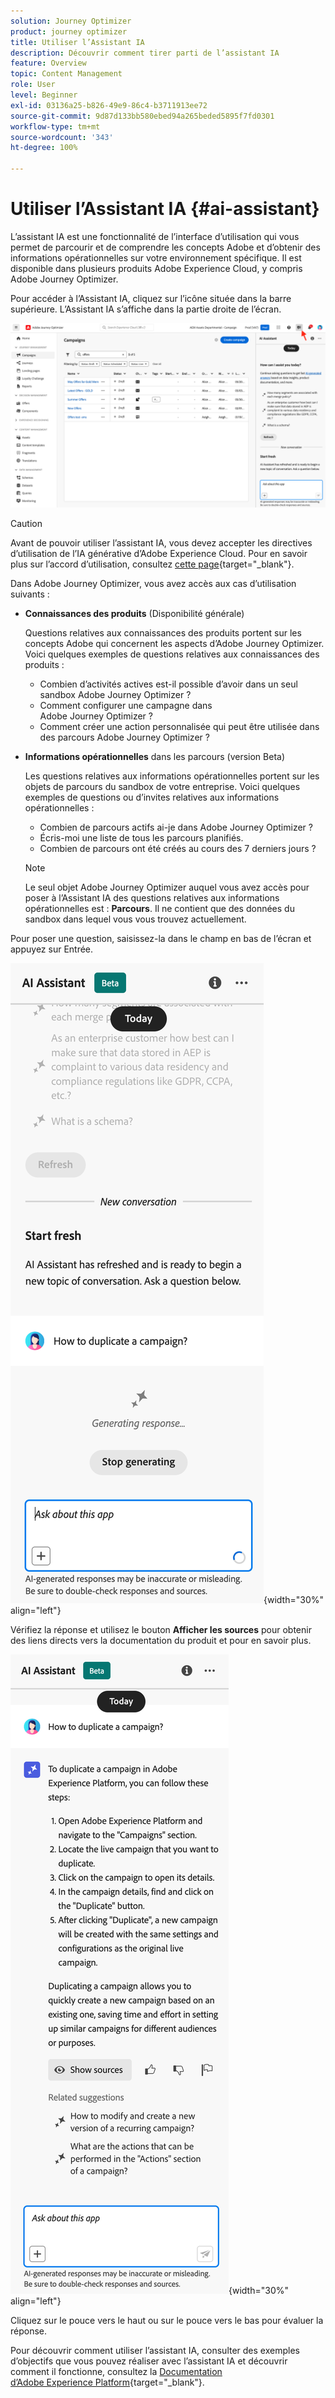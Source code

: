 ```yaml
---
solution: Journey Optimizer
product: journey optimizer
title: Utiliser l’Assistant IA
description: Découvrir comment tirer parti de l’assistant IA
feature: Overview
topic: Content Management
role: User
level: Beginner
exl-id: 03136a25-b826-49e9-86c4-b3711913ee72
source-git-commit: 9d87d133bb580ebed94a265beded5895f7fd0301
workflow-type: tm+mt
source-wordcount: '343'
ht-degree: 100%

---
```


# Utiliser l’Assistant IA {#ai-assistant}

L’assistant IA est une fonctionnalité de l’interface d’utilisation qui vous permet de parcourir et de comprendre les concepts Adobe et d’obtenir des informations opérationnelles sur votre environnement spécifique. Il est disponible dans plusieurs produits Adobe Experience Cloud, y compris Adobe Journey Optimizer.

Pour accéder à l’Assistant IA, cliquez sur l’icône située dans la barre supérieure. L’Assistant IA s’affiche dans la partie droite de l’écran.

![](assets/do-not-localize/ai-assistant-open.png)


>[!CAUTION]
>
>Avant de pouvoir utiliser l’assistant IA, vous devez accepter les directives d’utilisation de l’IA générative d’Adobe Experience Cloud. Pour en savoir plus sur l’accord d’utilisation, consultez [cette page](https://experienceleague.adobe.com/fr/docs/experience-platform/ai-assistant/home){target="_blank"}.

Dans Adobe Journey Optimizer, vous avez accès aux cas d’utilisation suivants :

* **Connaissances des produits** (Disponibilité générale)

  Questions relatives aux connaissances des produits portent sur les concepts Adobe qui concernent les aspects d’Adobe Journey Optimizer. Voici quelques exemples de questions relatives aux connaissances des produits :

   * Combien d’activités actives est-il possible d’avoir dans un seul sandbox Adobe Journey Optimizer ?
   * Comment configurer une campagne dans Adobe Journey Optimizer ?
   * Comment créer une action personnalisée qui peut être utilisée dans des parcours Adobe Journey Optimizer ?


* **Informations opérationnelles** dans les parcours (version Beta)

  Les questions relatives aux informations opérationnelles portent sur les objets de parcours du sandbox de votre entreprise. Voici quelques exemples de questions ou d’invites relatives aux informations opérationnelles :

   * Combien de parcours actifs ai-je dans Adobe Journey Optimizer ?
   * Écris-moi une liste de tous les parcours planifiés.
   * Combien de parcours ont été créés au cours des 7 derniers jours ?

  >[!NOTE]
  >
  >Le seul objet Adobe Journey Optimizer auquel vous avez accès pour poser à l’Assistant IA des questions relatives aux informations opérationnelles est : **Parcours**. Il ne contient que des données du sandbox dans lequel vous vous trouvez actuellement.


Pour poser une question, saisissez-la dans le champ en bas de l’écran et appuyez sur Entrée.

![](assets/do-not-localize/ai-assistant-ask.png){width="30%" align="left"}

Vérifiez la réponse et utilisez le bouton **Afficher les sources** pour obtenir des liens directs vers la documentation du produit et pour en savoir plus.

![](assets/do-not-localize/ai-assistant-answer.png){width="30%" align="left"}

Cliquez sur le pouce vers le haut ou sur le pouce vers le bas pour évaluer la réponse.

Pour découvrir comment utiliser l’assistant IA, consulter des exemples d’objectifs que vous pouvez réaliser avec l’assistant IA et découvrir comment il fonctionne, consultez la [Documentation d’Adobe Experience Platform](https://experienceleague.adobe.com/fr/docs/experience-platform/ai-assistant/home){target="_blank"}.

